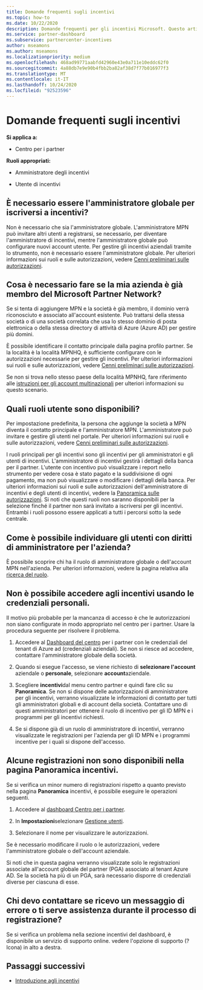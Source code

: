 ```yaml
---
title: Domande frequenti sugli incentivi
ms.topic: how-to
ms.date: 10/22/2020
description: Domande frequenti per gli incentivi Microsoft. Questo articolo include domande sui ruoli utente, su come eseguire la registrazione o sulle operazioni da eseguire per i messaggi di errore.
ms.service: partner-dashboard
ms.subservice: partnercenter-incentives
author: mseamons
ms.author: mseamons
ms.localizationpriority: medium
ms.openlocfilehash: 468ad99771aabfd42960e43e0a711e10eddc62f0
ms.sourcegitcommit: 4a88db7e9e90b4fbb2ba82af38d7f77b016977f3
ms.translationtype: MT
ms.contentlocale: it-IT
ms.lasthandoff: 10/24/2020
ms.locfileid: "92523596"
---
```

# <a name="frequently-asked-questions-on-incentives"></a>Domande frequenti sugli incentivi

**Si applica a:**

- Centro per i partner

**Ruoli appropriati:**

- Amministratore degli incentivi

- Utente di incentivi

## <a name="do-i-need-to-be-the-global-admin-to-enroll-in-incentives"></a>È necessario essere l'amministratore globale per iscriversi a incentivi?

Non è necessario che sia l'amministratore globale. L'amministratore MPN può invitare altri utenti a registrarsi, se necessario, per diventare l'amministratore di incentivi, mentre l'amministratore globale può configurare nuovi account utente. Per gestire gli incentivi aziendali tramite lo strumento, non è necessario essere l'amministratore globale. Per ulteriori informazioni sui ruoli e sulle autorizzazioni, vedere [Cenni preliminari sulle autorizzazioni](permissions-overview.md).

## <a name="what-do-i-need-to-do-if-i-find-my-company-is-already-a-member-of-the-microsoft-partner-network"></a>Cosa è necessario fare se la mia azienda è già membro del Microsoft Partner Network?

Se si tenta di aggiungere MPN e la società è già membro, il dominio verrà riconosciuto e associato all'account esistente. Può trattarsi della stessa società o di una società correlata che usa lo stesso dominio di posta elettronica o della stessa directory di attività di Azure (Azure AD) per gestire più domini.

È possibile identificare il contatto principale dalla pagina profilo partner. Se la località è la località MPNHQ, è sufficiente configurare con le autorizzazioni necessarie per gestire gli incentivi. Per ulteriori informazioni sui ruoli e sulle autorizzazioni, vedere [Cenni preliminari sulle autorizzazioni](permissions-overview.md).

Se non si trova nello stesso paese della località MPNHQ, fare riferimento alle [istruzioni per gli account multinazionali](https://support.microsoft.com/help/4515619/special-considerations-for-multi-national-partners-joining-the-microso) per ulteriori informazioni su questo scenario.

## <a name="what-user-roles-are-available"></a>Quali ruoli utente sono disponibili?

Per impostazione predefinita, la persona che aggiunge la società a MPN diventa il contatto principale e l'amministratore MPN. L'amministratore può invitare e gestire gli utenti nel portale. Per ulteriori informazioni sui ruoli e sulle autorizzazioni, vedere [Cenni preliminari sulle autorizzazioni](permissions-overview.md).

I ruoli principali per gli incentivi sono gli incentivi per gli amministratori e gli utenti di incentivi. L'amministratore di incentivi gestirà i dettagli della banca per il partner. L'utente con incentivo può visualizzare i report nello strumento per vedere cosa è stato pagato e la suddivisione di ogni pagamento, ma non può visualizzare o modificare i dettagli della banca. Per ulteriori informazioni sui ruoli e sulle autorizzazioni dell'amministratore di incentivi e degli utenti di incentivi, vedere la [Panoramica sulle autorizzazioni](permissions-overview.md). Si noti che questi ruoli non saranno disponibili per la selezione finché il partner non sarà invitato a iscriversi per gli incentivi. Entrambi i ruoli possono essere applicati a tutti i percorsi sotto la sede centrale.

## <a name="how-can-i-find-out-who-has-admin-rights-for-my-company"></a>Come è possibile individuare gli utenti con diritti di amministratore per l'azienda?

È possibile scoprire chi ha il ruolo di amministratore globale o dell'account MPN nell'azienda. Per ulteriori informazioni, vedere la pagina relativa alla [ricerca del ruolo](/partner-center/find-your-role.md).  

## <a name="i-cant-access-incentives-using-my-credentials"></a>Non è possibile accedere agli incentivi usando le credenziali personali.

Il motivo più probabile per la mancanza di accesso è che le autorizzazioni non siano configurate in modo appropriato nel centro per i partner. Usare la procedura seguente per risolvere il problema.

1. Accedere al [Dashboard del centro](https://partner.microsoft.com/dashboard/) per i partner con le credenziali del tenant di Azure ad (credenziali aziendali). Se non si riesce ad accedere, contattare l'amministratore globale della società.

2. Quando si esegue l'accesso, se viene richiesto di **selezionare l'account** aziendale o **personale**, selezionare **account**aziendale.

3. Scegliere **incentivi**dal menu centro partner e quindi fare clic su **Panoramica**. Se non si dispone delle autorizzazioni di amministratore per gli incentivi, verranno visualizzate le informazioni di contatto per tutti gli amministratori globali e di account della società. Contattare uno di questi amministratori per ottenere il ruolo di incentivo per gli ID MPN e i programmi per gli incentivi richiesti.

4. Se si dispone già di un ruolo di amministratore di incentivi, verranno visualizzate le registrazioni per l'azienda per gli ID MPN e i programmi incentive per i quali si dispone dell'accesso.
 
## <a name="some-enrollments-are-missing-from-the-incentives-overview-page"></a>Alcune registrazioni non sono disponibili nella pagina Panoramica incentivi.

Se si verifica un minor numero di registrazioni rispetto a quanto previsto nella pagina **Panoramica** incentivi, è possibile eseguire le operazioni seguenti.

1. Accedere al [dashboard Centro per i partner](https://partner.microsoft.com/dashboard/).

2. In **Impostazioni**selezionare [Gestione utenti](https://partner.microsoft.com/pcv/users).

3. Selezionare il nome per visualizzare le autorizzazioni. 

Se è necessario modificare il ruolo o le autorizzazioni, vedere l'amministratore globale o dell'account aziendale.

Si noti che in questa pagina verranno visualizzate solo le registrazioni associate all'account globale del partner (PGA) associato al tenant Azure AD. Se la società ha più di un PGA, sarà necessario disporre di credenziali diverse per ciascuna di esse.

## <a name="who-should-i-contact-if-i-get-an-error-message-or-need-help-during-the-enrollment-process"></a>Chi devo contattare se ricevo un messaggio di errore o ti serve assistenza durante il processo di registrazione?

Se si verifica un problema nella sezione incentivi del dashboard, è disponibile un servizio di supporto online. vedere l'opzione di supporto (? Icona) in alto a destra.

## <a name="next-steps"></a>Passaggi successivi

- [Introduzione agli incentivi](incentives-get-started-intro.md)
